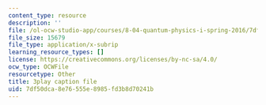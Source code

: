 ```yaml
---
content_type: resource
description: ''
file: /ol-ocw-studio-app/courses/8-04-quantum-physics-i-spring-2016/7df50dca8e76555e8985fd3b8d70241b_m7UT2Hr465o.vtt
file_size: 15679
file_type: application/x-subrip
learning_resource_types: []
license: https://creativecommons.org/licenses/by-nc-sa/4.0/
ocw_type: OCWFile
resourcetype: Other
title: 3play caption file
uid: 7df50dca-8e76-555e-8985-fd3b8d70241b
---
```

